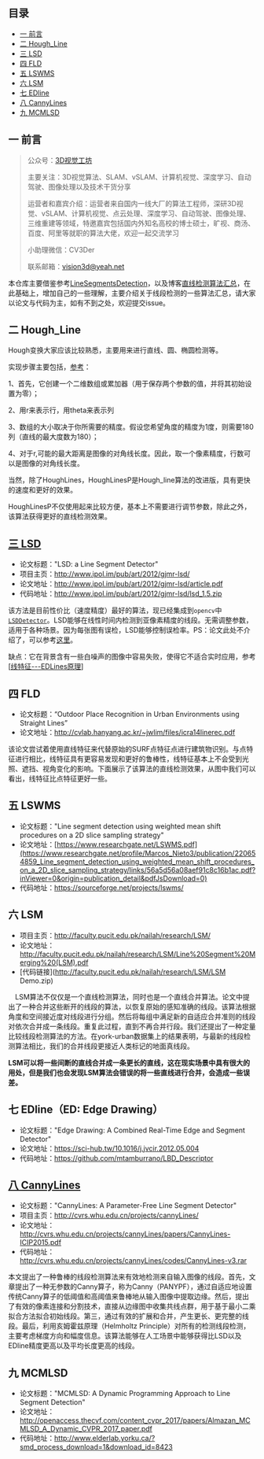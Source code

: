 ## 目录
<!-- MarkdownTOC depth=4 -->
- [一 前言](#前言)
- [二 Hough_Line](#Hough)
- [三 LSD](#LSD)
- [四 FLD](#FLD)
- [五 LSWMS](#LSWMS)
- [六 LSM](#LSM)
- [七 EDline](#EDline)
- [八 CannyLines](#CannyLines)
- [九 MCMLSD](#MCMLSD)

<a name="前言"></a>

## 一 前言

> 公众号：[3D视觉工坊](https://mp.weixin.qq.com/s?__biz=MzU1MjY4MTA1MQ==&mid=2247484684&idx=1&sn=e812540aee03a4fc54e44d5555ccb843&chksm=fbff2e38cc88a72e180f0f6b0f7b906dd616e7d71fffb9205d529f1238e8ef0f0c5554c27dd7&token=691734513&lang=zh_CN#rd)
>
> 主要关注：3D视觉算法、SLAM、vSLAM、计算机视觉、深度学习、自动驾驶、图像处理以及技术干货分享
>
> 运营者和嘉宾介绍：运营者来自国内一线大厂的算法工程师，深研3D视觉、vSLAM、计算机视觉、点云处理、深度学习、自动驾驶、图像处理、三维重建等领域，特邀嘉宾包括国内外知名高校的博士硕士，旷视、商汤、百度、阿里等就职的算法大佬，欢迎一起交流学习
>
> 小助理微信：CV3Der
>
> 联系邮箱：vision3d@yeah.net



本仓库主要借鉴参考[LineSegmentsDetection](https://github.com/Vincentqyw/LineSegmentsDetection)，以及博客[直线检测算法汇总](https://blog.csdn.net/WZZ18191171661/article/details/101116949#t9)，在此基础上，增加自己的一些理解，主要介绍关于线段检测的一些算法汇总，请大家以论文与代码为主，如有不到之处，欢迎提交issue。

<a name="Hough"></a>

## 二 Hough_Line

Hough变换大家应该比较熟悉，主要用来进行直线、圆、椭圆检测等。

实现步骤主要包括，[参考](https://blog.csdn.net/WZZ18191171661/article/details/101116949#t2)：

1、首先，它创建一个二维数组或累加器（用于保存两个参数的值，并将其初始设置为零）；

2、用r来表示行，用theta来表示列

3、数组的大小取决于你所需要的精度。假设您希望角度的精度为1度，则需要180列（直线的最大度数为180）；

4、对于r,可能的最大距离是图像的对角线长度。因此，取一个像素精度，行数可以是图像的对角线长度。

当然，除了HoughLines，HoughLinesP是Hough_line算法的改进版，具有更快的速度和更好的效果。

HoughLinesP不仅使用起来比较方便，基本上不需要进行调节参数，除此之外，该算法获得更好的直线检测效果。

<a name="LSD"></a>

## [三 LSD](http://www.ipol.im/pub/art/2012/gjmr-lsd/)

- 论文标题："LSD: a Line Segment Detector"
- 项目主页：http://www.ipol.im/pub/art/2012/gjmr-lsd/
- 论文地址：http://www.ipol.im/pub/art/2012/gjmr-lsd/article.pdf
- 代码地址：http://www.ipol.im/pub/art/2012/gjmr-lsd/lsd_1.5.zip

该方法是目前性价比（速度精度）最好的算法，现已经集成到`opencv`中[`LSDDetector`](https://docs.opencv.org/master/d1/dbd/classcv_1_1line__descriptor_1_1LSDDetector.html)。LSD能够在线性时间内检测到亚像素精度的线段。无需调整参数，适用于各种场景。因为每张图有误检，LSD能够控制误检率。PS：论文此处不介绍了，可以参考[这里](https://blog.csdn.net/chishuideyu/article/details/78081643?locationNum=9&fps=1)。

缺点：它在背景含有一些白噪声的图像中容易失败，使得它不适合实时应用，参考[[线特征---EDLines原理](https://www.cnblogs.com/Jessica-jie/p/7655466.html)]



<a name="FLD"></a>

## 四 FLD 

- 论文标题：“Outdoor Place Recognition in Urban Environments using Straight Lines”
- 论文地址：http://cvlab.hanyang.ac.kr/~jwlim/files/icra14linerec.pdf

该论文尝试着使用直线特征来代替原始的SURF点特征点进行建筑物识别。与点特征进行相比，线特征具有更容易发现和更好的鲁棒性，线特征基本上不会受到光照、遮挡、视角变化的影响。下面展示了该算法的直线检测效果，从图中我们可以看出，线特征比点特征更好一些。

<a name="LSWMS"></a>

## 五 LSWMS

- 论文标题："Line segment detection using weighted mean shift procedures on a 2D slice sampling strategy"
- 论文地址：[https://www.researchgate.net/LSWMS.pdf](https://www.researchgate.net/profile/Marcos_Nieto3/publication/220654859_Line_segment_detection_using_weighted_mean_shift_procedures_on_a_2D_slice_sampling_strategy/links/56a5d56a08aef91c8c16b1ac.pdf?inViewer=0&origin=publication_detail&pdfJsDownload=0)
- 代码地址：https://sourceforge.net/projects/lswms/



##  六 LSM

- 项目主页：http://faculty.pucit.edu.pk/nailah/research/LSM/
- 论文地址：http://faculty.pucit.edu.pk/nailah/research/LSM/Line%20Segment%20Merging%20(LSM).pdf
- [代码链接](http://faculty.pucit.edu.pk/nailah/research/LSM/LSM Demo.zip)

 LSM算法不仅仅是一个直线检测算法，同时也是一个直线合并算法。论文中提出了一种合并这些断开的线段的算法，以恢复原始的感知准确的线段。该算法根据角度和空间接近度对线段进行分组。然后将每组中满足新的自适应合并准则的线段对依次合并成一条线段。重复此过程，直到不再合并行段。我们还提出了一种定量比较线段检测算法的方法。在york-urban数据集上的结果表明，与最新的线段检测算法相比，我们的合并线段更接近人类标记的地面真线段。

**LSM可以将一些间断的直线合并成一条更长的直线，这在现实场景中具有很大的用处，但是我们也会发现LSM算法会错误的将一些直线进行合并，会造成一些误差。**

<a name="EDline"></a>

## 七 EDline（ED: Edge Drawing）

- 论文标题："Edge Drawing: A Combined Real-Time Edge and Segment Detector"
- 论文地址：https://sci-hub.tw/10.1016/j.jvcir.2012.05.004
- 代码地址：https://github.com/mtamburrano/LBD_Descriptor

<a name="CannyLines"></a>

## [八 CannyLines](http://cvrs.whu.edu.cn/projects/cannyLines/)

- 论文标题："CannyLines: A Parameter-Free Line Segment Detector"
- 项目主页：http://cvrs.whu.edu.cn/projects/cannyLines/
- 论文地址：http://cvrs.whu.edu.cn/projects/cannyLines/papers/CannyLines-ICIP2015.pdf
- 代码地址：http://cvrs.whu.edu.cn/projects/cannyLines/codes/CannyLines-v3.rar

本文提出了一种鲁棒的线段检测算法来有效地检测来自输入图像的线段。首先，文章提出了一种无参数的Canny算子，称为Canny（PANYPF），通过自适应地设置传统Canny算子的低阈值和高阈值来鲁棒地从输入图像中提取边缘。然后，提出了有效的像素连接和分割技术，直接从边缘图中收集共线点群，用于基于最小二乘拟合方法拟合初始线段。第三，通过有效的扩展和合并，产生更长、更完整的线段。最后，利用亥姆霍兹原理（Helmholtz Principle）对所有的检测线段检测，主要考虑梯度方向和幅度信息。该算法能够在人工场景中能够获得比LSD以及EDline精度更高以及平均长度更高的线段。

<a name="MCMLSD"></a>

## 九 MCMLSD

- 论文标题："MCMLSD: A Dynamic Programming Approach to Line Segment Detection"
- 论文地址：http://openaccess.thecvf.com/content_cvpr_2017/papers/Almazan_MCMLSD_A_Dynamic_CVPR_2017_paper.pdf
- 代码地址：http://www.elderlab.yorku.ca/?smd_process_download=1&download_id=8423
